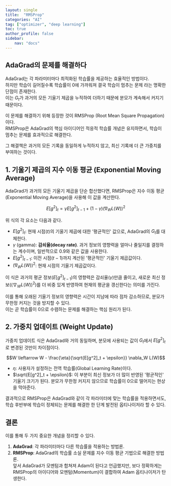 ```yaml
---
layout: single
title:  "RMSProp"
categories: "AI"
tag: ["optimizer", "deep learning"]
toc: true
author_profile: false
sidebar:
    nav: "docs"
---
```


## AdaGrad의 문제를 해결하다
AdaGrad는 각 파라미터마다 최적화된 학습률을 제공하는 효율적인 방법이다.  
하지만 학습이 길어질수록 학습률이 0에 가까워져 결국 학습이 멈추는 문제 라는 명확한 단점이 존재한다.  
이는 $G_t$가 과거의 모든 기울기 제곱을 누적하여 더하기 때문에 분모가 계속해서 커지기 때문이다.  

이 문제를 해결하기 위해 등장한 것이 RMSProp (Root Mean Square Propagation)이다.  
RMSProp은 AdaGrad의 핵심 아이디어인 적응적 학습률 개념은 유지하면서, 학습이 멈추는 문제를 효과적으로 해결한다.  

그 해결책은 과거의 모든 기록을 동일하게 누적하지 않고, 최신 기록에 더 큰 가중치를 부여하는 것이다.  


## 1. 기울기 제곱의 지수 이동 평균 (Exponential Moving Average)
AdaGrad가 과거의 모든 기울기 제곱을 단순 합산했다면, RMSProp은 지수 이동 평균(Exponential Moving Average)을 사용해 이 값을 계산한다.  

$$E[g^2]_t = \gamma E[g^2]_{t-1} + (1-\gamma)(\nabla_W L(W))^2$$

위 식의 각 요소는 다음과 같다.  

-   $E[g^2]_t$: 현재 시점($t$)의 기울기 제곱에 대한 '평균적인' 값으로, AdaGrad의 $G_t$를 대체한다.  
-   $\gamma$ (gamma): **감쇠율(decay rate)**. 과거 정보의 영향력을 얼마나 줄일지를 결정하는 계수이며, 일반적으로 0.9와 같은 값을 사용한다.  
-   $E[g^2]_{t-1}$: 이전 시점($t-1$)까지 계산된 '평균적인' 기울기 제곱값이다.  
-   $(\nabla_W L(W))^2$: 현재 시점의 기울기 제곱값이다.  

이 식은 과거의 평균 정보($E[g^2]_{t-1}$)의 영향력은 감쇠율($\gamma$)만큼 줄이고, 새로운 최신 정보($(\nabla_W L(W))^2$)를 더 비중 있게 반영하여 현재의 평균을 갱신한다는 의미를 가진다.  

이를 통해 오래된 기울기 정보의 영향력은 시간이 지남에 따라 점차 감소하므로, 분모가 무한정 커지는 것을 방지할 수 있다.  
이는 곧 학습률이 0으로 수렴하는 문제를 해결하는 핵심 원리가 된다.


## 2. 가중치 업데이트 (Weight Update)
가중치 업데이트 식은 AdaGrad와 거의 동일하며, 분모에 사용되는 값이 $G_t$에서 $E[g^2]_t$로 변경된 것만이 차이점이다.  

$$W \leftarrow W - \frac{\eta}{\sqrt{E[g^2]_t + \epsilon}} \nabla_W L(W)$$

-   $\eta$: 사용자가 설정하는 전역 학습률(Global Learning Rate)이다.  
-   $\sqrt{E[g^2]_t + \epsilon}$: 이 부분이 최신 정보가 더 많이 반영된 '평균적인' 기울기 크기가 된다. 분모가 무한정 커지지 않으므로 학습률이 0으로 떨어지는 현상을 막아준다.  

결과적으로 RMSProp은 AdaGrad와 같이 각 파라미터에 맞는 학습률을 적용하면서도, 학습 후반부에 학습이 정체되는 문제를 해결한 한 단계 발전된 옵티나이저라 할 수 있다.  

## 결론
이를 통해 두 가지 중요한 개념을 정리할 수 있다.  
1.  **AdaGrad**: 각 파라미터마다 다른 학습률을 적용하는 방법론.  
2.  **RMSProp**: AdaGrad의 학습률 소실 문제를 지수 이동 평균 기법으로 해결한 방법론.  
앞서 AdaGrad가 모멘텀과 합쳐져 Adam이 된다고 언급했지만, 보다 정확하게는 RMSProp의 아이디어와 모멘텀(Momentum)이 결합하여 Adam 옵티나이저가 탄생한다.  